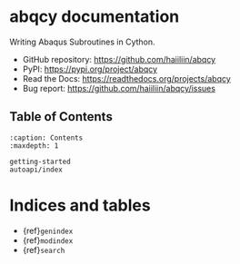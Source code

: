 # abqcy documentation

Writing Abaqus Subroutines in Cython.

- GitHub repository: <https://github.com/haiiliin/abqcy>
- PyPI: <https://pypi.org/project/abqcy>
- Read the Docs: <https://readthedocs.org/projects/abqcy>
- Bug report: <https://github.com/haiiliin/abqcy/issues>

## Table of Contents

```{toctree}
:caption: Contents
:maxdepth: 1

getting-started
autoapi/index
```

# Indices and tables

- {ref}`genindex`
- {ref}`modindex`
- {ref}`search`
